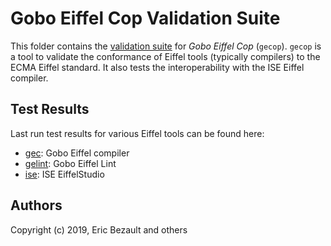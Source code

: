 # Gobo Eiffel Cop Validation Suite

This folder contains the [validation suite](.) for *Gobo Eiffel Cop*
(`gecop`). `gecop` is a tool to validate the conformance of
Eiffel tools (typically compilers) to the ECMA Eiffel standard.
It also tests the interoperability with the ISE Eiffel compiler.

## Test Results

Last run test results for various Eiffel tools can be found here:

* [gec](./last_run_gec.md): Gobo Eiffel compiler
* [gelint](./last_run_gelint.md): Gobo Eiffel Lint
* [ise](./last_run_ise.md): ISE EiffelStudio

## Authors

Copyright (c) 2019, Eric Bezault and others
